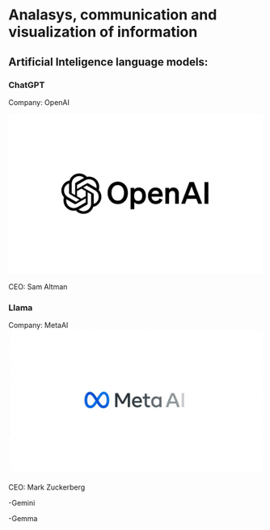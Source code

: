 # Analasys, communication and visualization of information

## Artificial Inteligence language models:

### ChatGPT

Company: OpenAI

![alt image out](/Imagens/OpenAI.png)

CEO: Sam Altman

<h3> Llama </h3>
Company: MetaAI
<img src="Imagens/MetaAI.jfif" alt="Image out">
<br><br>
CEO: Mark Zuckerberg

-Gemini

-Gemma
